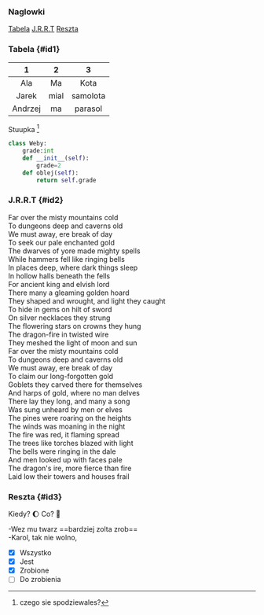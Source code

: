 ### Naglowki

[Tabela](#id1)
[J.R.R.T](#id2)
[Reszta](#id3)

### Tabela {#id1}

| 1 | 2 | 3 |
| :---: | :---: | :---: |
| Ala | Ma | Kota |
| Jarek | mial | samolota |
| Andrzej | ma | parasol |

Stuupka [^1]

```python
class Weby:
    grade:int
    def __init__(self):
        grade=2
    def oblej(self):
        return self.grade
```

### J.R.R.T {#id2}
Far over the misty mountains cold  
To dungeons deep and caverns old  
We must away, ere break of day  
To seek our pale enchanted gold  
The dwarves of yore made mighty spells  
While hammers fell like ringing bells  
In places deep, where dark things sleep  
In hollow halls beneath the fells  
For ancient king and elvish lord  
There many a gleaming golden hoard  
They shaped and wrought, and light they caught  
To hide in gems on hilt of sword  
On silver necklaces they strung  
The flowering stars on crowns they hung  
The dragon-fire in twisted wire  
They meshed the light of moon and sun  
Far over the misty mountains cold  
To dungeons deep and caverns old  
We must away, ere break of day  
To claim our long-forgotten gold  
Goblets they carved there for themselves  
And harps of gold, where no man delves  
There lay they long, and many a song  
Was sung unheard by men or elves  
The pines were roaring on the heights  
The winds was moaning in the night  
The fire was red, it flaming spread  
The trees like torches blazed with light  
The bells were ringing in the dale  
And men looked up with faces pale  
The dragon's ire, more fierce than fire  
Laid low their towers and houses frail  

### Reszta {#id3}

Kiedy? :moon: Co? :beer:

-Wez mu twarz ==bardziej zolta zrob==  
-Karol, tak nie wolno,

- [x] Wszystko
- [x] Jest
- [x] Zrobione
- [ ] Do zrobienia

[^1]: czego sie spodziewales?